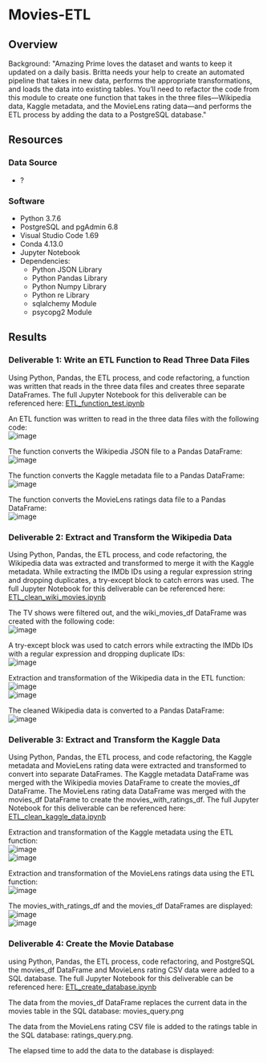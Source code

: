 # Movies-ETL

## Overview

Background:
"Amazing Prime loves the dataset and wants to keep it updated on a daily basis. Britta needs your help to create an automated pipeline that takes in new data, performs the appropriate transformations, and loads the data into existing tables. You’ll need to refactor the code from this module to create one function that takes in the three files—Wikipedia data, Kaggle metadata, and the MovieLens rating data—and performs the ETL process by adding the data to a PostgreSQL database."

## Resources
### Data Source 
- ?

### Software
- Python 3.7.6
- PostgreSQL and pgAdmin 6.8
- Visual Studio Code 1.69
- Conda 4.13.0
- Jupyter Notebook 
- Dependencies:
  - Python JSON Library
  - Python Pandas Library
  - Python Numpy Library
  - Python re Library
  - sqlalchemy Module 
  - psycopg2 Module

## Results

### Deliverable 1: Write an ETL Function to Read Three Data Files
Using Python, Pandas, the ETL process, and code refactoring, a function was written that reads in the three data files and creates three separate DataFrames.
The full Jupyter Notebook for this deliverable can be referenced here: [ETL_function_test.ipynb](https://github.com/lkachury/Movies-ETL/blob/main/ETL_function_test.ipynb)

An ETL function was written to read in the three data files with the following code:
<br /> ![image](https://user-images.githubusercontent.com/108038989/186045392-8326d522-01ff-4845-98fa-23d1e78ea69a.png)

The function converts the Wikipedia JSON file to a Pandas DataFrame:
<br /> ![image](https://user-images.githubusercontent.com/108038989/186045508-bd46e001-665d-462d-a4bd-46b59f8e3bc0.png)

The function converts the Kaggle metadata file to a Pandas DataFrame:
<br /> ![image](https://user-images.githubusercontent.com/108038989/186045547-05d05aa5-9e23-4642-b1a2-91083b5dcc55.png)

The function converts the MovieLens ratings data file to a Pandas DataFrame:
<br /> ![image](https://user-images.githubusercontent.com/108038989/186045585-3d0378d5-d651-4c4d-84c0-12876ed4ca54.png)

### Deliverable 2: Extract and Transform the Wikipedia Data
Using Python, Pandas, the ETL process, and code refactoring, the Wikipedia data was extracted and transformed to merge it with the Kaggle metadata. While extracting the IMDb IDs using a regular expression string and dropping duplicates, a try-except block to catch errors was used.
The full Jupyter Notebook for this deliverable can be referenced here: [ETL_clean_wiki_movies.ipynb](https://github.com/lkachury/Movies-ETL/blob/main/ETL_clean_wiki_movies.ipynb)

The TV shows were filtered out, and the wiki_movies_df DataFrame was created with the following code:
<br /> ![image](https://user-images.githubusercontent.com/108038989/186067812-e2533e0c-019f-4f52-86fa-691a4432859f.png)

A try-except block was used to catch errors while extracting the IMDb IDs with a regular expression and dropping duplicate IDs:
<br /> ![image](https://user-images.githubusercontent.com/108038989/186067986-d23b3b95-9cd7-43d0-9c34-d0e161e80bde.png)

Extraction and transformation of the Wikipedia data in the ETL function:
<br /> ![image](https://user-images.githubusercontent.com/108038989/186068153-e896e817-431c-45a0-b7ec-363f64e5f579.png)
<br /> ![image](https://user-images.githubusercontent.com/108038989/186068271-1fb18829-e738-407f-9753-3496e6e9a2ba.png)

The cleaned Wikipedia data is converted to a Pandas DataFrame:
<br /> ![image](https://user-images.githubusercontent.com/108038989/186068400-0f3a20b2-86cb-49d8-abf5-18bdc2ad0f73.png)

### Deliverable 3: Extract and Transform the Kaggle Data
Using Python, Pandas, the ETL process, and code refactoring, the Kaggle metadata and MovieLens rating data were extracted and transformed to convert into separate DataFrames. The Kaggle metadata DataFrame was merged with the Wikipedia movies DataFrame to create the movies_df DataFrame. The MovieLens rating data DataFrame was merged with the movies_df DataFrame to create the movies_with_ratings_df.
The full Jupyter Notebook for this deliverable can be referenced here: [ETL_clean_kaggle_data.ipynb](https://github.com/lkachury/Movies-ETL/blob/main/ETL_clean_kaggle_data.ipynb)

Extraction and transformation of the Kaggle metadata using the ETL function:
<br /> ![image](https://user-images.githubusercontent.com/108038989/186295461-b64698f3-3fab-4d68-99f9-fa02046b9fb4.png)
<br /> ![image](https://user-images.githubusercontent.com/108038989/186295566-24b596e2-baaf-4b64-a800-77087e1bcb7f.png)

Extraction and transformation of the MovieLens ratings data using the ETL function:
<br /> ![image](https://user-images.githubusercontent.com/108038989/186295348-d0c31a1e-7205-4dd6-9291-95a964907fdc.png)

The movies_with_ratings_df and the movies_df DataFrames are displayed:
<br /> ![image](https://user-images.githubusercontent.com/108038989/186295221-fc14a77f-6727-47f2-afbc-80bda43b4b00.png)
<br /> ![image](https://user-images.githubusercontent.com/108038989/186295266-fd8773fa-7b39-48af-b9a9-3bb8f9941a20.png)

### Deliverable 4: Create the Movie Database
using Python, Pandas, the ETL process, code refactoring, and PostgreSQL the movies_df DataFrame and MovieLens rating CSV data were added to a SQL database.
The full Jupyter Notebook for this deliverable can be referenced here: [ETL_create_database.ipynb]()

The data from the movies_df DataFrame replaces the current data in the movies table in the SQL database:
movies_query.png




The data from the MovieLens rating CSV file is added to the ratings table in the SQL database:
ratings_query.png. 


The elapsed time to add the data to the database is displayed: 

